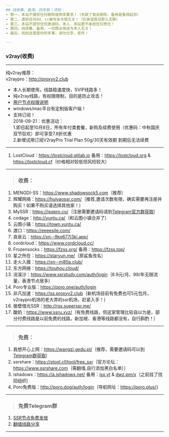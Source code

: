```yaml
--- 
## 纯收集、备用、防失联！须知：  
- 第一，本站不接受任何删除或修改要求！（失联了我会删除，备用是看得起你）  
- 第二，遇到任何dd、cc被攻击与我无关！（仅承诺我没那么无聊）  
- 第三，本站不提供任何邀请码，本人、本站更不承担任何责任！       
- 第四，纯收集、备用，一切商业用途与本人无关！
- 最后，找到这里是你的本事，请勿分享，宣传！  

---
```

### v2ray(收费) 
---
纯v2ray推荐：  
v2raypro：<a href="https://portal.v2raypro.xyz/aff.php?aff=3&gid=5" target="_blank"><span style="color:#ed1941;">http://proxyv2.club</span></a>  
- 本人长期使用，线路稳速度快，SVIP线路多！
- 纯v2ray线路，有权限限制，目的是防止攻击！  
- <a href="https://www.v2raypro.top/announcements.php?id=106" target="_blank">用户节点权限说明</a>   
- windows/mac平台有定制版客户端！  
- 支持订阅！  
2018-09-21：优惠活动：  
1.即日起至10月8日，所有年付类套餐，新购及续费使用（优惠码：中秋国庆双节狂欢）即可享受7.8折优惠  
2.新增试用订阅V2rayPro Trial Plan 50g/30天有效期 到期后无法续费  

---
1. LostCloud：<a href="https://lostcloud.gitlab.io" target="_blank">https://lostcloud.gitlab.io</a> 备用：<a href="https://lostcloud.org" target="_blank">https://lostcloud.org</a> & <a href="https://lostcloud.cf" target="_blank">https://lostcloud.cf</a>｛价格相对较低但风险较大｝  

---
> <h3>收费：</h3>     
1. MENGDI-SS：<a href="https://www.shadowsock5.com/auth/register?code=2JipiD7jDrvOsWUuRlhuqBBXAadjcMlC" target="_blank"><span style="color:#ed1941;">https://www.shadowsock5.com</span></a>｛推荐｝   
2. 辉耀网络：<a href="https://huiyaossr.com/auth/register?code=F36M" target="_blank"><span style="color:#ed1941;">https://huiyaossr.com/</span></a>｛推荐,邀请次数有限，确实需要再注册并购买！如果不购买请选择其他家！｝    
3. MySSR：<a href="https://jsqpro.co/" target="_blank">https://jsqpro.co/</a>｛注册需要邀请码请到<a href="https://t.me/jsqpro" target="_blank">Telegram官方群获取</a>｝  
4. codage：<a href="http://yuntu.ca/" target="_blank">http://yuntu.ca/</a>｛和云图小镇合并了｝    
5. 云图小镇：<a href="https://town.yuntu.ca/" target="_blank">https://town.yuntu.ca/</a>     
6. 渡口：<a href="https://eeeesile.com/" target="_blank">https://eeeesile.com/</a>   
7. 良辰云：<a href="https://xn--9kq677j3ki.app/" target="_blank">https://xn--9kq677j3ki.app/</a>   
8. cordcloud：<a href="https://www.cordcloud.cc/" target="_blank">https://www.cordcloud.cc/</a>
9. Frozensocks：<a href="https://fzss.org/" target="_blank">https://fzss.org/</a> 备用：<a href="https://fzss.top/" target="_blank">https://fzss.top/</a>  
10. 星之所在：<a href="https://staryun.me/" target="_blank">https://staryun.me/</a>｛原鲨鱼改名｝  
11. 走火入膜：<a href="https://xn--m80a.club/" target="_blank">https://xn--m80a.club/</a>    
12. 东方网络：<a href="https://touhou.cloud/" target="_blank">https://touhou.cloud/</a>  
13. 浣溪沙：<a href="https://www.ssrstudy.com/auth/login" target="_blank">https://www.ssrstudy.com/auth/login</a>｛8.9元/月、99/年无限流量，香港节点居多｝  
14. Poro专业版：<a href="https://poro.one/auth/login" target="_blank">https://poro.one/auth/login</a>  
15. 非凡加速：<a href="https://ss.proxyv2.club" target="_blank">https://ss.proxyv2.club</a>｛新机场目前有免费也可5元包月，v2raypro机场的老大弄的ssr机场，赶紧入手！｝  
16. 凿壁借光SSR：<a href="http://rss.superssr.me/" target="_blank">http://rss.superssr.me/</a>    
99. 酸奶：<a href="https://www.ssru.xyz/" target="_blank">https://www.ssru.xyz/</a>｛有免费线路，但这家管理比较自以为是，部分付费线路是以前免费的线路，新加坡、香港等线路都没有，自行斟酌！｝  

---  

> <h3>免费：</h3>    
1. 我想开心上网：<a href="https://wangzi.edu.pl/" target="_blank"><span style="color:#ed1941;">https://wangzi.gedu.pl/</span></a>｛推荐，需要邀请码可以到<a href="https://t.me/joinchat/F6lKrUMKir4jj-jiTn7oQQ" target="_blank">Telegram群获取</a>｝   
2. ssrshare：<a href="https://stool.cf/tool/free_ssr" target="_blank">https://stool.cf/tool/free_ssr</a>｛官方论坛：<a href="https://www.ssrshare.com" target="_blank">https://www.ssrshare.com</a>｛需翻墙,自行添加黑白名单｝｝   
3. ishadowx：<a href="https://a.ishadowx.net/" target="_blank">https://a.ishadowx.net/</a> 备用：<a href="http://isx.yt" target="_blank">isx.yt</a> & <a href="http://dwz.pm/x" target="_blank">dwz.pm/x</a>｛之前挂了找回组织｝    
4. Poro免费版：<a href="http://poro.dog/auth/login" target="_blank">http://poro.dog/auth/login</a>｛导航网址：<a href="https://poro.plus/" target="_blank">https://poro.plus/</a>｝  

---
> <h3>免费Telegram群</h3>  
1. <a href="https://t.me/SSRlist" target="_blank">SSR节点免费发放</a>  
2. <a href="https://t.me/vpnko" target="_blank">翻墙线路分享</a>   

---

